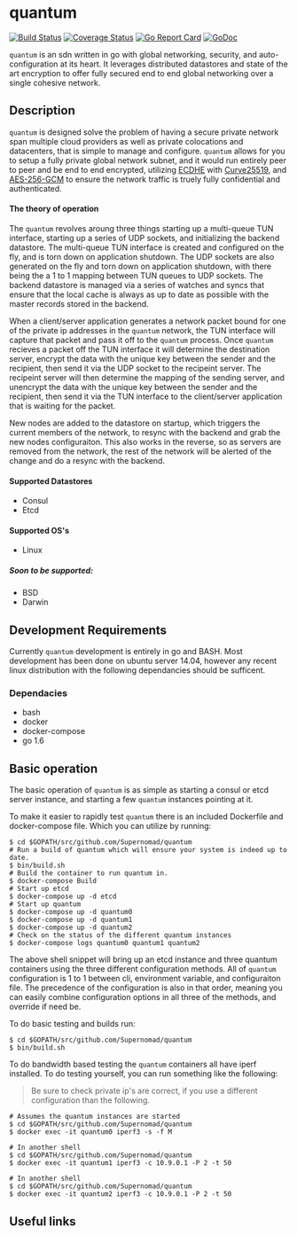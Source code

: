 # quantum
[![Build Status](https://travis-ci.org/Supernomad/quantum.svg?branch=develop)](https://travis-ci.org/Supernomad/quantum) [![Coverage Status](https://coveralls.io/repos/github/Supernomad/quantum/badge.svg?branch=develop)](https://coveralls.io/github/Supernomad/quantum?branch=develop) [![Go Report Card](https://goreportcard.com/badge/github.com/Supernomad/quantum)](https://goreportcard.com/report/github.com/Supernomad/quantum) [![GoDoc](https://godoc.org/github.com/Supernomad/quantum?status.png)](https://godoc.org/github.com/Supernomad/quantum)

`quantum` is an sdn written in go with global networking, security, and auto-configuration at its heart. It leverages distributed datastores and state of the art encryption to offer fully secured end to end global networking over a single cohesive network.

## Description
`quantum` is designed solve the problem of having a secure private network span multiple cloud providers as well as private colocations and datacenters, that is simple to manage and configure. `quantum` allows for you to setup a fully private global network subnet, and it would run entirely peer to peer and be end to end encrypted, utilizing [ECDHE](https://en.wikipedia.org/wiki/Elliptic_curve_Diffie%E2%80%93Hellman) with [Curve25519](https://en.wikipedia.org/wiki/Curve25519), and [AES-256-GCM](http://crypto.stackexchange.com/questions/17999/aes256-gcm-can-someone-explain-how-to-use-it-securely-ruby) to ensure the network traffic is truely fully confidential and authenticated.

#### The theory of operation
The `quantum` revolves aroung three things starting up a multi-queue TUN interface, starting up a series of UDP sockets, and initializing the backend datastore. The multi-queue TUN interface is created and configured on the fly, and is torn down on application shutdown. The UDP sockets are also generated on the fly and torn down on application shutdown, with there being the a 1 to 1 mapping between TUN queues to UDP sockets. The backend datastore is managed via a series of watches and syncs that ensure that the local cache is always as up to date as possible with the master records stored in the backend.

When a client/server application generates a network packet bound for one of the private ip addresses in the `quantum` network, the TUN interface will capture that packet and pass it off to the `quantum` process. Once `quantum` recieves a packet off the TUN interface it will determine the destination server, encrypt the data with the unique key between the sender and the recipient, then send it via the UDP socket to the recipeint server. The recipeint server will then determine the mapping of the sending server, and unencrypt the data with the unique key between the sender and the recipient, then send it via the TUN interface to the client/server application that is waiting for the packet.

New nodes are added to the datastore on startup, which triggers the current members of the network, to resync with the backend and grab the new nodes configuraiton. This also works in the reverse, so as servers are removed from the network, the rest of the network will be alerted of the change and do a resync with the backend.

#### Supported Datastores
- Consul
- Etcd

#### Supported OS's
- Linux

##### Soon to be supported:
- BSD
- Darwin

## Development Requirements
Currently `quantum` development is entirely in go and BASH. Most development has been done on ubuntu server 14.04, however any recent linux distribution with the following dependancies should be sufficent.

### Dependacies
- bash
- docker
- docker-compose
- go 1.6

## Basic operation
The basic operation of `quantum` is as simple as starting a consul or etcd server instance, and starting a few `quantum` instances pointing at it.

To make it easier to rapidly test `quantum` there is an included Dockerfile and docker-compose file. Which you can utilize by running:

``` shell
$ cd $GOPATH/src/github.com/Supernomad/quantum
# Run a build of quantum which will ensure your system is indeed up to date.
$ bin/build.sh
# Build the container to run quantum in.
$ docker-compose Build
# Start up etcd
$ docker-compose up -d etcd
# Start up quantum
$ docker-compose up -d quantum0
$ docker-compose up -d quantum1
$ docker-compose up -d quantum2
# Check on the status of the different quantum instances
$ docker-compose logs quantum0 quantum1 quantum2
```

The above shell snippet will bring up an etcd instance and three quantum containers using the three different configuration methods. All of `quantum` configuration is 1 to 1 between cli, environment variable, and configuraiton file. The precedence of the configuration is also in that order, meaning you can easily combine configuration options in all three of the methods, and override if need be.

To do basic testing and builds run:

``` shell
$ cd $GOPATH/src/github.com/Supernomad/quantum
$ bin/build.sh
```

To do bandwidth based testing the `quantum` containers all have iperf installed. To do testing yourself, you can run something like the following:
> Be sure to check private ip's are correct, if you use a different configuration than the following.

``` shell
# Assumes the quantum instances are started
$ cd $GOPATH/src/github.com/Supernomad/quantum
$ docker exec -it quantum0 iperf3 -s -f M

# In another shell
$ cd $GOPATH/src/github.com/Supernomad/quantum
$ docker exec -it quantum1 iperf3 -c 10.9.0.1 -P 2 -t 50

# In another shell
$ cd $GOPATH/src/github.com/Supernomad/quantum
$ docker exec -it quantum2 iperf3 -c 10.9.0.1 -P 2 -t 50
```

## Useful links
